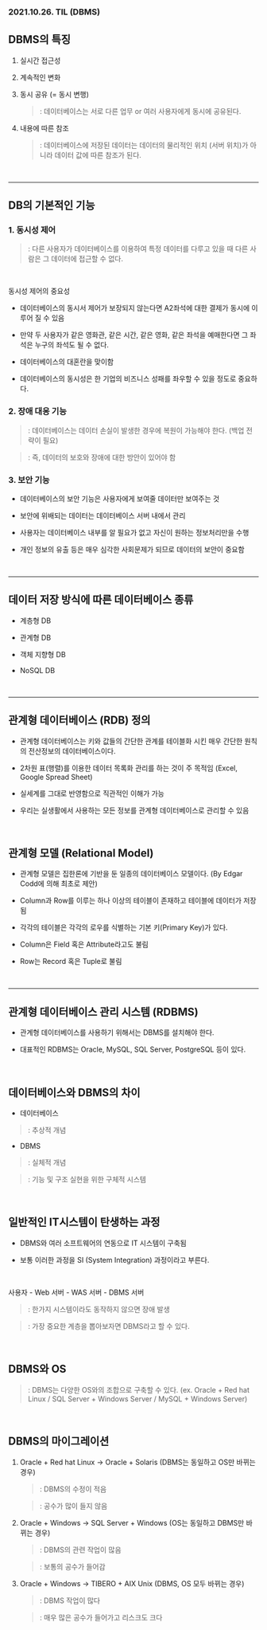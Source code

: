 ### 2021.10.26. TIL (DBMS)

## DBMS의 특징
1. 실시간 접근성
2. 계속적인 변화
3. 동시 공유 (= 동시 변행)

    >: 데이터베이스는 서로 다른 업무 or 여러 사용자에게 동시에 공유된다.

4. 내용에 따른 참조

    >: 데이터베이스에 저장된 데이터는 데이터의 물리적인 위치 (서버 위치)가 아니라 데이터 값에 따른 참조가 된다.

<br>

---

## DB의 기본적인 기능

### 1. 동시성 제어

>: 다른 사용자가 데이터베이스를 이용하여 특정 데이터를 다루고 있을 때 다른 사람은 그 데이터에 접근할 수 없다.

<br>

동시성 제어의 중요성

* 데이터베이스의 동시서 제어가 보장되지 않는다면 A2좌석에 대한 결제가 동시에 이루어 질 수 있음

* 만약 두 사용자가 같은 영화관, 같은 시간, 같은 영화, 같은 좌석을 예매한다면 그 좌석은 누구의 좌석도 될 수 없다.

* 데이터베이스의 대혼란을 맞이함

* 데이터베이스의 동시성은 한 기업의 비즈니스 성패를 좌우할 수 있을 정도로 중요하다.



### 2. 장애 대응 기능

>: 데이터베이스는 데이터 손실이 발생한 경우에 복원이 가능해야 한다. (백업 전략이 필요)

>: 즉, 데이터의 보호와 장애에 대한 방안이 있어야 함


### 3. 보안 기능

- 데이터베이스의 보안 기능은 사용자에게 보여줄 데이터만 보여주는 것

- 보안에 위배되는 데이터는 데이터베이스 서버 내에서 관리

- 사용자는 데이터베이스 내부를 알 필요가 없고 자신이 원하는 정보처리만을 수행

- 개인 정보의 유출 등은 매우 심각한 사회문제가 되므로 데이터의 보안이 중요함

<br>

---

## 데이터 저장 방식에 따른 데이터베이스 종류

- 계층형 DB

- 관계형 DB

- 객체 지향형 DB

- NoSQL DB


<br>

---

## 관계형 데이터베이스 (RDB) 정의

- 관계형 데이터베이스는 키와 값들의 간단한 관계를 테이블화 시킨 매우 간단한 원칙의 전산정보의 데이터베이스이다.

- 2차원 표(행렬)를 이용한 데이터 목록화 관리를 하는 것이 주 목적임 (Excel, Google Spread Sheet)

- 실세계를 그대로 반영함으로 직관적인 이해가 가능

- 우리는 실생활에서 사용하는 모든 정보를 관계형 데이터베이스로 관리할 수 있음

<br>

## 관계형 모델 (Relational Model)

- 관계형 모델은 집한론에 기반을 둔 일종의 데이터베이스 모델이다. (By Edgar Codd에 의해 최초로 제안)

- Column과 Row를 이루는 하나 이상의 테이블이 존재하고 테이블에 데이터가 저장됨

- 각각의 테이블은 각각의 로우를 식별하는 기본 키(Primary Key)가 있다.

- Column은 Field 혹은 Attribute라고도 불림 

- Row는 Record 혹은 Tuple로 불림

<br>

---

## 관계형 데이터베이스 관리 시스템 (RDBMS)

- 관계형 데이터베이스를 사용하기 위해서는 DBMS를 설치해야 한다.

- 대표적인 RDBMS는 Oracle, MySQL, SQL Server, PostgreSQL 등이 있다.

<br>

## 데이터베이스와 DBMS의 차이

- 데이터베이스 

>: 추상적 개념

- DBMS

>: 실체적 개념

>: 기능 및 구조 실현을 위한 구체적 시스템

<br>

## 일반적인 IT시스템이 탄생하는 과정

- DBMS와 여러 소프트웨어의 연동으로 IT 시스템이 구축됨

- 보통 이러한 과정을 SI (System Integration) 과정이라고 부른다.

<br>

사용자 - Web 서버 - WAS 서버 - DBMS 서버

>: 한가지 시스템이라도 동작하지 않으면 장애 발생

>: 가장 중요한 계층을 뽑아보자면 DBMS라고 할 수 있다.

<br>

## DBMS와 OS

>: DBMS는 다양한 OS와의 조합으로 구축할 수 있다. (ex. Oracle + Red hat Linux / SQL Server + Windows Server / MySQL + Windows Server)

<br>

## DBMS의 마이그레이션
1. Oracle + Red hat Linux -> Oracle + Solaris (DBMS는 동일하고 OS만 바뀌는 경우)

    >: DBMS의 수정이 적음

    >: 공수가 많이 들지 않음

2. Oracle + Windows -> SQL Server + Windows (OS는 동일하고 DBMS만 바뀌는 경우)

    >: DBMS의 관련 작업이 많음

    >: 보통의 공수가 들어감

3. Oracle + Windows -> TIBERO + AIX Unix (DBMS, OS 모두 바뀌는 경우)

    >: DBMS 작업이 많다

    >: 매우 많은 공수가 들어가고 리스크도 크다
